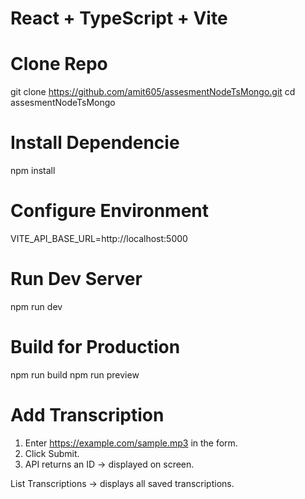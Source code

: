 # React + TypeScript + Vite

# Clone Repo
git clone https://github.com/amit605/assesmentNodeTsMongo.git
cd assesmentNodeTsMongo

# Install Dependencie 
npm install

# Configure Environment
VITE_API_BASE_URL=http://localhost:5000

# Run Dev Server
npm run dev

# Build for Production
npm run build
npm run preview

# Add Transcription
1. Enter https://example.com/sample.mp3 in the form.
2. Click Submit.
3. API returns an ID → displayed on screen.

List Transcriptions → displays all saved transcriptions.
